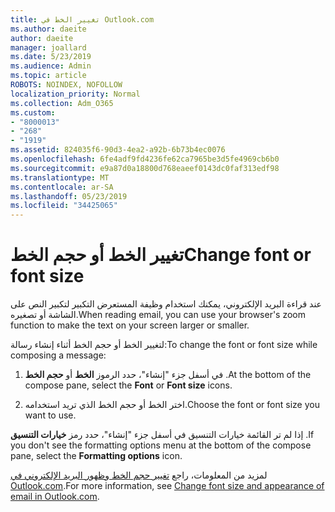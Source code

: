 ```yaml
---
title: تغيير الخط في Outlook.com
ms.author: daeite
author: daeite
manager: joallard
ms.date: 5/23/2019
ms.audience: Admin
ms.topic: article
ROBOTS: NOINDEX, NOFOLLOW
localization_priority: Normal
ms.collection: Adm_O365
ms.custom:
- "8000013"
- "268"
- "1919"
ms.assetid: 824035f6-90d3-4ea2-a92b-6b73b4ec0076
ms.openlocfilehash: 6fe4adf9fd4236fe62ca7965be3d5fe4969cb6b0
ms.sourcegitcommit: e9a87d0a18800d768eaeef0143dc0faf313edf98
ms.translationtype: MT
ms.contentlocale: ar-SA
ms.lasthandoff: 05/23/2019
ms.locfileid: "34425065"
---
```

# <a name="change-font-or-font-size"></a><span data-ttu-id="1dc6f-102">تغيير الخط أو حجم الخط</span><span class="sxs-lookup"><span data-stu-id="1dc6f-102">Change font or font size</span></span>

<span data-ttu-id="1dc6f-103">عند قراءة البريد الإلكتروني، يمكنك استخدام وظيفة المستعرض التكبير لتكبير النص على الشاشة أو تصغيره.</span><span class="sxs-lookup"><span data-stu-id="1dc6f-103">When reading email, you can use your browser's zoom function to make the text on your screen larger or smaller.</span></span>
  
<span data-ttu-id="1dc6f-104">لتغيير الخط أو حجم الخط أثناء إنشاء رسالة:</span><span class="sxs-lookup"><span data-stu-id="1dc6f-104">To change the font or font size while composing a message:</span></span>
  
1. <span data-ttu-id="1dc6f-105">في أسفل جزء "إنشاء"، حدد الرموز **الخط** أو **حجم الخط** .</span><span class="sxs-lookup"><span data-stu-id="1dc6f-105">At the bottom of the compose pane, select the **Font** or **Font size** icons.</span></span>

2. <span data-ttu-id="1dc6f-106">اختر الخط أو حجم الخط الذي تريد استخدامه.</span><span class="sxs-lookup"><span data-stu-id="1dc6f-106">Choose the font or font size you want to use.</span></span>

<span data-ttu-id="1dc6f-107">إذا لم تر القائمة خيارات التنسيق في أسفل جزء "إنشاء"، حدد رمز **خيارات التنسيق** .</span><span class="sxs-lookup"><span data-stu-id="1dc6f-107">If you don't see the formatting options menu at the bottom of the compose pane, select the **Formatting options** icon.</span></span>
  
<span data-ttu-id="1dc6f-108">لمزيد من المعلومات، راجع [تغيير حجم الخط وظهور البريد الإلكتروني في Outlook.com](https://go.microsoft.com/fwlink/p/?linkid=873130).</span><span class="sxs-lookup"><span data-stu-id="1dc6f-108">For more information, see [Change font size and appearance of email in Outlook.com](https://go.microsoft.com/fwlink/p/?linkid=873130).</span></span>